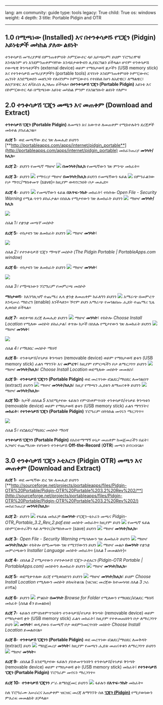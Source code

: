 

---

lang: am
community: guide
type: tools
legacy: True
child: True
os: windows
weight: 4
depth: 3
title: Portable Pidgin and OTR

---

## 1.0 በሚጫነው (Installed) እና በተንቀሳቃሹ የፒጂን (Pidgin) አይነቴዎች መካከል ያለው ልዩነት ## 

ተንቀሳቃሽ መሣሪያዎቹ በምንጠቀምበት *ኮምፒውተር ላይ አይጫኑም*፣ ይህም ፕሮግራሞቹ እንዳሉንም ሆነ እንደምንጠቀምባቸው እንዳይታወቅብን ሊያደርግልን ይችላል። ሆኖም ተንቀሳቃሽ የውጫዊ ቅንጣቶቻችን (external device) ወይም የማስታወሻ ቋታችን (USB memory stick) እና የተንቀሳቃሽ መሣሪያዎቻችን (portable tools) ደኅንነት እንደምንጠቀምበት ኮምፒውተር ጤንነት እንደሚወሰን መዘንጋት የለብንም። ኮምፒውተሩ የተበከለ ከሆነ ለአድዌር፣ ለማልዌር፣ ለስፓይዌር እና ለቫይረስ ሊጋለጡ ይችላሉ።
**በተንቀሳቃሽ ፒጂን (Portable Pidgin)** አይነቴ እና በኮምፒውተር ላይ በሚጫነው አይነቴ መካከል ምንም የአገልግሎት ልዩነት የለም።

## 2.0 ተንቀሳቃሽ ፒጂን መጫን እና መጠቀም (Download and Extract) ##

**ተንቀሳቃሽ ፒጂን (Portable Pidgin)** ለመጫን እና አውጥቶ ለመጠቀም የሚከተሉትን ደረጃዎች መከተል ያስፈልጋል።

**ደረጃ 1**፦ ወደ መጫኛው ድረ ገጽ ለመሔድ ይህንን    [**http://portableapps.com/apps/internet/pidgin_portable**](http://portableapps.com/apps/internet/pidgin_portable) መስፈንጠሪያ **መንካት/ክሊክ**። 

**ደረጃ 2**፦ ይህንን የመጫኛ ማዘዣ ![](/sbox/screen/pidginportable-en/01.png) **በመንካት/ክሊክ** የመጫኛውን ገጽ ምንጭ መክፈት።

**ደረጃ 3**፦ ይህንን ![](/sbox/screen/pidginportable-en/02.png) የማኖሪያ ማዘዣ **በመንካት/ክሊክ** ይህንን የመጫኛውን ፋይል ![](/sbox/screen/pidginportable-en/03.png) በምንፈልገው ቦታ ማኖር/ማስቀመጥ (save)። ከዚያም ወዳኖርንበት ቦታ መሔድ።

**ደረጃ 4**፦ ይህንን ![](/sbox/screen/pidginportable-en/03.png) የመጫኛውን ፋይል **በእጥፍ-ንኬት** መክፈት፤  ተከትሎ *Open File - Security Warning* የሚል ሳጥን ይከፈታል። በስእሉ የሚታየውን ገጽ ለመክፈት ይህንን ![](/sbox/screen/pidginportable-en/04.png) ማዘዣ **መንካት/ክሊክ**

![](/sbox/screen/pidginportable-en/05.png)

*ስእል 1፤ የቋንቋ መጫኛ መስኮት*

**ደረጃ 5**፦ ተከታዩን ገጽ ለመክፈት ይህንን ![](/sbox/screen/pidginportable-en/06.png) ማዘዣ **መንካት**፤

![](/sbox/screen/pidginportable-en/07.png)

*ስእል 2፤ የተንቀሳቃሽ ፒጂን ማጫኛ መስኮት (The Pidgin Portable | PortableApps.com window)*

**ደረጃ 6**፦ ተከታዩን ገጽ ለመክፈት ይህንን ![](/sbox/screen/pidginportable-en/08.png) ማዘዣ **መንካት**፤

![](/sbox/screen/pidginportable-en/09.png)

*ስእል 3፤ የሚጫነውን ፕሮግራም የመምረጫ መስኮት*

**ማስታወሻ**፦ ከእንግሊዝኛ ተጨማሪ ሌላ ቋንቋ ለመጠቀም ከፈለግን ይህንን ![](/sbox/screen/pidginportable-en/10.png)  አማራጭ በመምረጥ እንዲሠራ ማድረግ (enable) እንችላለን። ኾኖም ይህን አማራጭ የመገልበጡ ሒደት ተጨማሪ ጊዜ ሊወስድ ይችላል።

**ደረጃ 7**፦  ወደቀጣዩ ደረጃ ለመሔድ ይህንን  ![](/sbox/screen/pidginportable-en/08.png) ማዘዣ **መንካት**፤ ተከትሎ *Choose Install Location* የሚለው መስኮት ይከፈታል፤ ቀጥሎ ከታች በስእሉ የሚታየውን ገጽ ለመክፈት ይህንን  ![](/sbox/screen/pidginportable-en/11.png) ማዘዣ **መንካት**፤

![](/sbox/screen/pidginportable-en/12.png)

*ስእል 4፤ የማህደር መስኮት ማሰሻ* 

**ደረጃ 8**፦ ተንቀሳቃሽ/ተነቃይ ቅንጣቱን (removable device) ወይም የማስታወሻ ቋቱን (USB memory stick) ፈልጎ ማግኘት እና **መምረጥ**፤ ከዚያም የምርጫችን ቦታ ለማረጋገጥ ይህንን  ![](/sbox/screen/pidginportable-en/13.png) ማዘዣ **መንካት/ክሊክ**፤ *Choose Install Location* ወደሚለው መስኮት መመለስ፤

**ደረጃ 9**፦ **ተንቀሳቃሽ ፒጂንን (Portable Pidgin)** ወደ መረጥነው ፎልደር/ማህደር ለመገልበጥ (extract) ይህንን ![](/sbox/screen/pidginportable-en/14.png) ማዘዣ **መንካት/ክሊክ**፤ ከዚያ የማጫን ሒደቱን ለማጠናቀቅ ይህንን  ![](/sbox/screen/pidginportable-en/15.png) ማዘዣ **መንካት/ክሊክ**።

**ደረጃ 10**፦ ከታች *በስእል 5* እንደሚታየው ፋይሉን የምናስቀምጥበት ተንቀሳቃሽ/ተነቃይ ቅንጣቱን (removable device) ወይም የማስታወሻ ቋቱን (USB memory stick) ፈልጎ ማግኘትና **መክፈት**፣ **የተንቀሳቃሽ ፒጂን (Portable Pidgin)** ፕሮግራም በትክክል መኖሩን ማረጋገጥ።

![](/sbox/screen/pidginportable-en/16.png)

*ስእል 5፤ የፎልደር/ማህደር መስኮት ማሰሻ*

**ተንቀሳቃሽ ፒጂንን (Portable Pidgin)** በአስተማማኝ  ሁኔታ መጠቀም ከመጀመራችን በፊት፣ አጋዡና ተጨማሪው የሆነውን ተንቀሳቃሽ **Off-the-Record** (**OTR**)  መጫን ይኖርብናል።
 

## 3.0 ተንቀሳቃሽ ፒጂን ኦቲአርን (Pidgin OTR) መጫን እና መጠቀም (Download and Extract) ##

**ደረጃ 1**፦ ወደ መጫኛው ድረ ገጽ ለመሔድ ይህንን    [**http://sourceforge.net/projects/portableapps/files/Pidgin-OTR%20Portable/Pidgin-OTR%20Portable%203.2%20Rev%202/**](http://sourceforge.net/projects/portableapps/files/Pidgin-OTR%20Portable/Pidgin-OTR%20Portable%203.2%20Rev%202/)  መስፈንጠሪያ **መንካት/ክሊክ**። 

**ደረጃ 2**፦ ይህንን  ![](/sbox/screen/pidginportable-en/17.png) የፋይል መክፈቻ **በመንካት** የፒጂን-ቲኦራን መጫና  *Pidgin-OTR_Portable_3.2_Rev_2.paf.exe* መስኮት መክፈት። ከዚያም ይህን ![](/sbox/screen/pidginportable-en/18.png) የመጫኛ ፋይል በኮምፒውተራችን ላይ ለማኖር/ለማስቀመጥ (save) ይህንን   ![](/sbox/screen/pidginportable-en/02.png) ማዘዣ **መንካት/ክሊክ**።

**ደረጃ 3**፦ *Open File - Security Warning* የሚባለውን ገጽ ለመክፈት ይህንን  ![](/sbox/screen/pidginportable-en/18.png) ማዘዣ **መንካት/ክሊክ**። ተከትሎ በሚመጣው ገጽ የሚገኘውንን ይህን  ![](/sbox/screen/pidginportable-en/04.png)  ማዘዣ መልሶ **በመንካት**  የቋንቋ መምረጫውን *Installer Language* መስኮት መክፈት። (*ስእል 1* መመልከት)።

**ደረጃ  4**፦ *በስእል 2* የሚታየውን *የተንቀሳቀሽ ፒጂን-ኦቲአርን (Pidgin-OTR Portable | PortableApps.com)* መስኮትን ለመክፈት ይህንን  ![](/sbox/screen/pidginportable-en/06.png)  ማዘዣ **መንካት/ክሊክ**።  

**ደረጃ  5**፦ ወደሚቀጥለው ደረጃ የሚወስድንን ይህንን  ![](/sbox/screen/pidginportable-en/08.png)  ማዘዣ **መንካት/ክሊክ**፤ ይህም *Choose Install Location* የሚለውን መስኮት ይከፍትልናል (ዝርዝር መረጃው ከተመሳሳዩ *ስእል 3* ጋራ ይገኛል) 

**ደረጃ  6**፦  ይህንን ![](/sbox/screen/pidginportable-en/11.png) ምልክት **በመንካት** *Browse for Folder* የሚለውን የማህደር/ፎልደር ማሰሻ  መክፈት (*ስእል 4ን* ይመልከቱ) 

**ደረጃ  7**፦  ፋይሉን የምናስቀምጥንበትን ተንቀሳቃሽ/ተነቃይ ቅንጣት (removable device) ወይም የማስታወሻ ቋት (USB memory stick) ፈልጎ መክፈት፤ ከዚያም የተቀመጠበትን ቦታ ለማረጋገጥ ይህን ![](/sbox/screen/pidginportable-en/13.png)  **መንካት**፤ ወዲያውኑ የመጫኛ ቦታ ወደምንመርጥበት መስኮት *Choose Install Location* ይመልሰናል።

**ደረጃ  8**፦ **ተንቀሳቃሽ ፒጂንን (Portable Pidgin)** ወደ መረጥነው ፎልደር/ማህደር ለመቅዳት (extract) ይህን  ![](/sbox/screen/pidginportable-en/14.png)  ማስጀመሪያ **መንካት**፤ ከዚያም የመጫን ሒደቱ መጠናቀቁን ለማረጋገጥ ይህንን  ![](/sbox/screen/pidginportable-en/15.png) ማዘዣ **መንካት**። 

**ደረጃ 9**፦ *በስእል 5* እንደሚታየው ፋይሉን ያስቀመጥንበትን ተንቀሳቃሽ/ተነቃይ ቅንጣት (removable device) ወይም የማስታወሻ ቋት (USB memory stick) መክፈት፤ **የተንቀሳቃሽ ፒጂን (Portable Pidgin)** ፕሮግራም መኖሩን ማረጋገጥ። 

**ደረጃ 10**፦ **ተንቀሳቃሽ ፒጂንን** ሥራ ለማስጀመር ይህንን  ![](/sbox/screen/pidginportable-en/19.png)  ፋይሉን **በእጥፍ-ንኬት** መክፈት።

ስለ ፕሮግራሙ አሠራርና አጠቃቀም ዝርዝር መረጃ ለማግኘት ስለ [**ፒጂን (Pidgin)**](/am/pidgin)  የሚያወሳውን ምእራፍ መመልከት ይቻላል።


